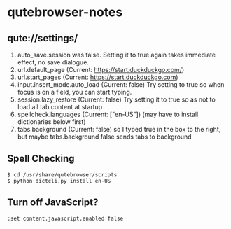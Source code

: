 # qutebrowser-notes

## qute://settings/ 
1. auto_save.session was false. Setting it to true again takes immediate effect, no save dialogue.
1. url.default_page (Current: https://start.duckduckgo.com/)
1. url.start_pages (Current: https://start.duckduckgo.com)
1. input.insert_mode.auto_load (Current: false) Try setting to true so when focus is on a field, you can start typing.
1. session.lazy_restore (Current: false) Try setting it to true so as not to load all tab content at startup
1. spellcheck.languages (Current: ["en-US"]) (may have to install dictionaries below first)
1. tabs.background (Current: false) so I typed true in the box to the right, but maybe tabs.background false sends tabs to background

## Spell Checking
```
$ cd /usr/share/qutebrowser/scripts
$ python dictcli.py install en-US
```

## Turn off JavaScript?
```
:set content.javascript.enabled false
```
